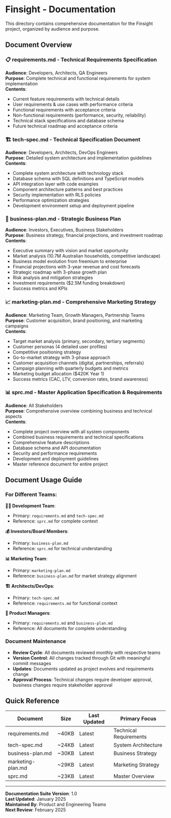 # Finsight - Documentation

This directory contains comprehensive documentation for the Finsight project, organized by audience and purpose.

## Document Overview

### 📋 **requirements.md** - Technical Requirements Specification
**Audience**: Developers, Architects, QA Engineers  
**Purpose**: Complete technical and functional requirements for system implementation  
**Contents**:
- Current feature requirements with technical details
- User requirements & use cases with performance criteria
- Functional requirements with acceptance criteria
- Non-functional requirements (performance, security, reliability)
- Technical stack specifications and database schema
- Future technical roadmap and acceptance criteria

### 🏗️ **tech-spec.md** - Technical Specification Document
**Audience**: Developers, Architects, DevOps Engineers  
**Purpose**: Detailed system architecture and implementation guidelines  
**Contents**:
- Complete system architecture with technology stack
- Database schema with SQL definitions and TypeScript models
- API integration layer with code examples
- Component architecture patterns and best practices
- Security implementation with RLS policies
- Performance optimization strategies
- Development environment setup and deployment pipeline

### 💼 **business-plan.md** - Strategic Business Plan
**Audience**: Investors, Executives, Business Stakeholders  
**Purpose**: Business strategy, financial projections, and investment roadmap  
**Contents**:
- Executive summary with vision and market opportunity
- Market analysis (10.7M Australian households, competitive landscape)
- Business model evolution from freemium to enterprise
- Financial projections with 3-year revenue and cost forecasts
- Strategic roadmap with 3-phase growth plan
- Risk analysis and mitigation strategies
- Investment requirements ($2.5M funding breakdown)
- Success metrics and KPIs

### 📈 **marketing-plan.md** - Comprehensive Marketing Strategy
**Audience**: Marketing Team, Growth Managers, Partnership Teams  
**Purpose**: Customer acquisition, brand positioning, and marketing campaigns  
**Contents**:
- Target market analysis (primary, secondary, tertiary segments)
- Customer personas (4 detailed user profiles)
- Competitive positioning strategy
- Go-to-market strategy with 3-phase approach
- Customer acquisition channels (digital, partnerships, referrals)
- Campaign planning with quarterly budgets and metrics
- Marketing budget allocation ($420K Year 1)
- Success metrics (CAC, LTV, conversion rates, brand awareness)

### 📊 **sprc.md** - Master Application Specification & Requirements
**Audience**: All Stakeholders  
**Purpose**: Comprehensive overview combining business and technical aspects  
**Contents**:
- Complete project overview with all system components
- Combined business requirements and technical specifications
- Comprehensive feature descriptions
- Database schema and API documentation
- Security and performance requirements
- Development and deployment guidelines
- Master reference document for entire project

## Document Usage Guide

### For Different Teams:

**🧑‍💻 Development Team**:
- Primary: `requirements.md` and `tech-spec.md`
- Reference: `sprc.md` for complete context

**💰 Investors/Board Members**:
- Primary: `business-plan.md`
- Reference: `sprc.md` for technical understanding

**📊 Marketing Team**:
- Primary: `marketing-plan.md`
- Reference: `business-plan.md` for market strategy alignment

**🏗️ Architects/DevOps**:
- Primary: `tech-spec.md`
- Reference: `requirements.md` for functional context

**👥 Product Managers**:
- Primary: `requirements.md` and `business-plan.md`
- Reference: All documents for complete understanding

### Document Maintenance

- **Review Cycle**: All documents reviewed monthly with respective teams
- **Version Control**: All changes tracked through Git with meaningful commit messages
- **Updates**: Documents updated as project evolves and requirements change
- **Approval Process**: Technical changes require developer approval, business changes require stakeholder approval

## Quick Reference

| Document | Size | Last Updated | Primary Focus |
|----------|------|--------------|---------------|
| requirements.md | ~40KB | Latest | Technical Requirements |
| tech-spec.md | ~24KB | Latest | System Architecture |
| business-plan.md | ~30KB | Latest | Business Strategy |
| marketing-plan.md | ~29KB | Latest | Marketing Strategy |
| sprc.md | ~23KB | Latest | Master Overview |

---

**Documentation Suite Version**: 1.0  
**Last Updated**: January 2025  
**Maintained By**: Product and Engineering Teams  
**Next Review**: February 2025 